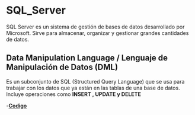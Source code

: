 # SQL_Server
SQL Server es un sistema de gestión de bases de datos desarrollado por Microsoft. Sirve para almacenar, organizar y gestionar grandes cantidades de datos.

##  Data Manipulation Language / Lenguaje de Manipulación de Datos (DML)
Es un subconjunto de SQL (Structured Query Language) que se usa para trabajar con los datos que ya están en las tablas de una base de datos. Incluye operaciones como **INSERT , UPDATE y DELETE**

-[**Codigo**](https://github.com/RosaDavila77/SQL_Server/commit/00cbd40e54db31e230698c4a878e4381972fc0f6)

